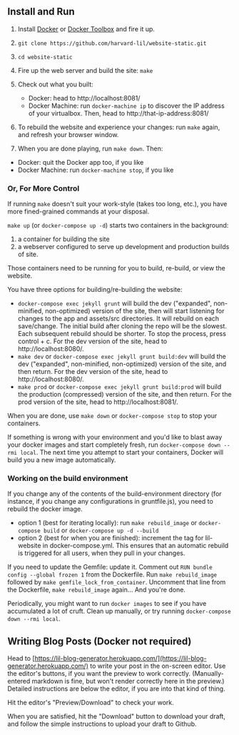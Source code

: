 Install and Run
---------------

1. Install [Docker](https://docs.docker.com/installation/) or [Docker Toolbox](https://www.docker.com/products/docker-toolbox) and fire it up.

2. `git clone https://github.com/harvard-lil/website-static.git`

3. `cd website-static`

4. Fire up the web server and build the site: `make`

5. Check out what you built:
   -  Docker: head to http://localhost:8081/
   -  Docker Machine: run `docker-machine ip` to discover the IP address of your virtualbox. Then, head to http://that-ip-address:8081/

6. To rebuild the website and experience your changes: run `make` again, and refresh your browser window.

7. When you are done playing, run `make down`. Then:
  - Docker: quit the Docker app too, if you like
  - Docker Machine: run `docker-machine stop`, if you like


### Or, For More Control

If running `make` doesn't suit your work-style (takes too long, etc.), you have more fined-grained commands at your disposal.

```make up``` (or ```docker-compose up -d```) starts two containers in the background:
1)  a container for building the site
2)  a webserver configured to serve up development and production builds of site.

Those containers need to be running for you to build, re-build, or view the website.

You have three options for building/re-building the website:
- ```docker-compose exec jekyll grunt``` will build the dev ("expanded", non-minified, non-optimized) version of the site, then will start listening for changes to the app and assets/src directories. It will rebuild on each save/change. The initial build after cloning the repo will be the slowest. Each subsequent rebuild should be shorter. To stop the process, press control + c. For the dev version of the site, head to http://localhost:8080/.
- ```make dev``` or ```docker-compose exec jekyll grunt build:dev``` will build the dev ("expanded", non-minified, non-optimized) version of the site, and then return. For the dev version of the site, head to http://localhost:8080/.
- ```make prod``` or ```docker-compose exec jekyll grunt build:prod``` will build the production (compressed) version of the site, and then return. For the prod version of the site, head to http://localhost:8081/.

When you are done, use `make down` or `docker-compose stop` to stop your containers.

If something is wrong with your environment and you'd like to blast away your docker images and start completely fresh, run ```docker-compose down --rmi local```. The next time you attempt to start your containers, Docker will build you a new image automatically. 


### Working on the build environment

If you change any of the contents of the build-environment directory (for instance, if you change any configurations in gruntfile.js), you need to rebuild the docker image.
- option 1 (best for iterating locally): run ```make rebuild_image``` or ```docker-compose build``` or ```docker-compose up -d --build```
- option 2 (best for when you are finished): increment the tag for lil-website in docker-compose.yml. This ensures that an automatic rebuild is triggered for all users, when they pull in your changes.

If you need to update the Gemfile: update it. Comment out ```RUN bundle config --global frozen 1``` from the Dockerfile. Run ```make rebuild_image``` followed by ```make gemfile_lock_from_container```. Uncomment that line from the Dockerfile, ```make rebuild_image``` again... And you're done.

Periodically, you might want to run ```docker images``` to see if you have accumulated a lot of cruft. Clean up manually, or try running ```docker-compose down --rmi local```.


Writing Blog Posts (Docker not required)
----------------------------------------
Head to [https://lil-blog-generator.herokuapp.com/](https://lil-blog-generator.herokuapp.com/) to write your post in the on-screen editor. Use the editor's buttons, if you want the preview to work correctly. (Manually-entered markdown is fine, but won't render correctly here in the preview.) Detailed instructions are below the editor, if you are into that kind of thing.

Hit the editor's "Preview/Download" to check your work.

When you are satisfied, hit the "Download" button to download your draft, and follow the simple instructions to upload your draft to Github.
